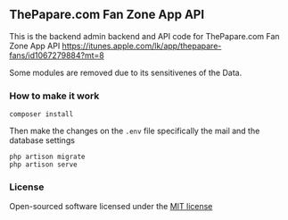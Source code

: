 ## ThePapare.com Fan Zone App API

This is the backend admin backend and API code for ThePapare.com Fan Zone App API  https://itunes.apple.com/lk/app/thepapare-fans/id1067279884?mt=8

Some modules are removed due to its sensitivenes of the Data.

### How to make it work

```
composer install
```
Then make the changes on the ```.env``` file specifically the mail and the database settings
```
php artison migrate
php artison serve
```

### License

Open-sourced software licensed under the [MIT license](http://opensource.org/licenses/MIT)

